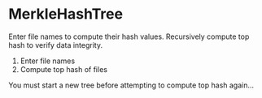# MerkleHashTree

Enter file names to compute their hash values. Recursively compute top hash to verify data integrity.


1) Enter file names
2) Compute top hash of files

You must start a new tree before attempting to compute top hash again...
